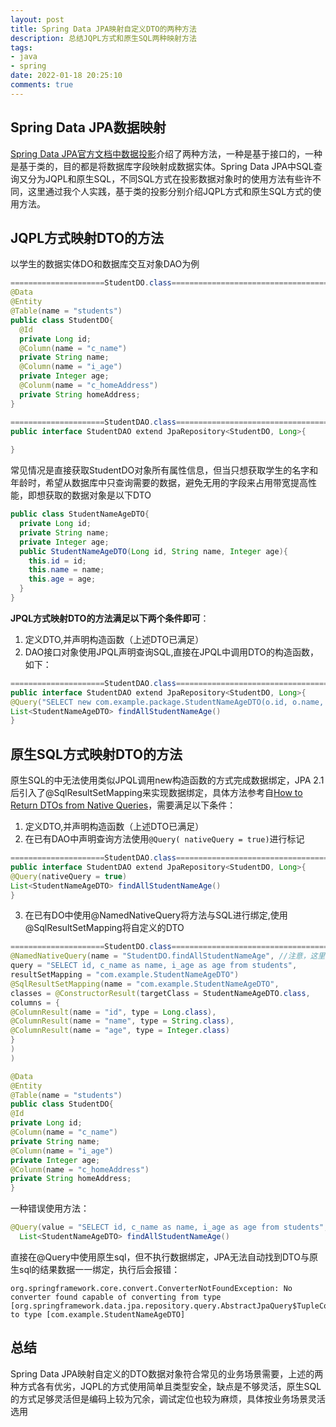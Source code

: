 ```yaml
---
layout: post
title: Spring Data JPA映射自定义DTO的两种方法
description: 总结JQPL方式和原生SQL两种映射方法
tags:
- java
- spring
date: 2022-01-18 20:25:10
comments: true
---
```


## Spring Data JPA数据映射
[Spring Data JPA官方文档中数据投影](https://docs.spring.io/spring-data/jpa/docs/2.4.15/reference/html/#:~:text=getByGroupName(String%20name)%3B%0A%0A%7D-,Projections,-Spring%20Data%20query)介绍了两种方法，一种是基于接口的，一种是基于类的，目的都是将数据库字段映射成数据实体。Spring Data JPA中SQL查询又分为JQPL和原生SQL，不同SQL方式在投影数据对象时的使用方法有些许不同，这里通过我个人实践，基于类的投影分别介绍JQPL方式和原生SQL方式的使用方法。
## JQPL方式映射DTO的方法
以学生的数据实体DO和数据库交互对象DAO为例

``` java
=====================StudentDO.class===================================
@Data
@Entity
@Table(name = "students")
public class StudentDO{
  @Id
  private Long id;
  @Column(name = "c_name")
  private String name;
  @Column(name = "i_age")
  private Integer age;
  @Colunm(name = "c_homeAddress")
  private String homeAddress;
}

=====================StudentDAO.class==================================
public interface StudentDAO extend JpaRepository<StudentDO, Long>{
  
}
```
常见情况是直接获取StudentDO对象所有属性信息，但当只想获取学生的名字和年龄时，希望从数据库中只查询需要的数据，避免无用的字段来占用带宽提高性能，即想获取的数据对象是以下DTO

``` java
public class StudentNameAgeDTO{
  private Long id;
  private String name;
  private Integer age;
  public StudentNameAgeDTO(Long id, String name, Integer age){
    this.id = id;
    this.name = name;
    this.age = age;
  }
}
```
**JPQL方式映射DTO的方法满足以下两个条件即可**：
1. 定义DTO,并声明构造函数（上述DTO已满足）
2. DAO接口对象使用JPQL声明查询SQL,直接在JPQL中调用DTO的构造函数， 如下：
``` java
=====================StudentDAO.class==================================
public interface StudentDAO extend JpaRepository<StudentDO, Long>{
@Query("SELECT new com.example.package.StudentNameAgeDTO(o.id, o.name, o.age) from StudentDO o")
List<StudentNameAgeDTO> findAllStudentNameAge()
}
```

## 原生SQL方式映射DTO的方法
原生SQL的中无法使用类似JPQL调用new构造函数的方式完成数据绑定，JPA 2.1后引入了@SqlResultSetMapping来实现数据绑定，具体方法参考自[How to Return DTOs from Native Queries](https://thorben-janssen.com/spring-data-jpa-dto-native-queries/)，需要满足以下条件：
1. 定义DTO,并声明构造函数（上述DTO已满足）
2. 在已有DAO中声明查询方法使用`@Query( nativeQuery = true)`进行标记
``` java
=====================StudentDAO.class==================================
public interface StudentDAO extend JpaRepository<StudentDO, Long>{
@Query(nativeQuery = true)
List<StudentNameAgeDTO> findAllStudentNameAge()
}
```
3. 在已有DO中使用@NamedNativeQuery将方法与SQL进行绑定,使用@SqlResultSetMapping将自定义的DTO
``` java
=====================StudentDO.class===================================
@NamedNativeQuery(name = "StudentDO.findAllStudentNameAge", //注意，这里是数据库实体对象DO，并不是DAO
query = "SELECT id, c_name as name, i_age as age from students",
resultSetMapping = "com.example.StudentNameAgeDTO")
@SqlResultSetMapping(name = "com.example.StudentNameAgeDTO",
classes = @ConstructorResult(targetClass = StudentNameAgeDTO.class,
columns = {
@ColumnResult(name = "id", type = Long.class),
@ColumnResult(name = "name", type = String.class),
@ColumnResult(name = "age", type = Integer.class)
}
)
)

@Data
@Entity
@Table(name = "students")
public class StudentDO{
@Id
private Long id;
@Column(name = "c_name")
private String name;
@Column(name = "i_age")
private Integer age;
@Colunm(name = "c_homeAddress")
private String homeAddress;
}
```

一种错误使用方法：

``` java
@Query(value = "SELECT id, c_name as name, i_age as age from students", nativeQuery = true)
  List<StudentNameAgeDTO> findAllStudentNameAge()
```
直接在@Query中使用原生sql，但不执行数据绑定，JPA无法自动找到DTO与原生sql的结果数据一一绑定，执行后会报错：

``` shell
org.springframework.core.convert.ConverterNotFoundException: No converter found capable of converting from type [org.springframework.data.jpa.repository.query.AbstractJpaQuery$TupleConverter$TupleBackedMap] to type [com.example.StudentNameAgeDTO]
```
## 总结
Spring Data JPA映射自定义的DTO数据对象符合常见的业务场景需要，上述的两种方式各有优劣，JQPL的方式使用简单且类型安全，缺点是不够灵活，原生SQL的方式足够灵活但是编码上较为冗余，调试定位也较为麻烦，具体按业务场景灵活选用